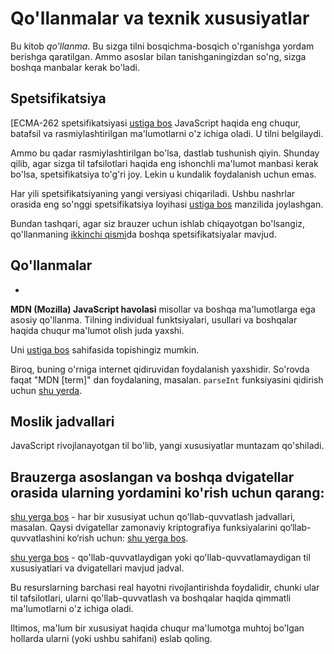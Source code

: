 
# Qo'llanmalar va texnik xususiyatlar


Bu kitob *qo'llanma*. Bu sizga tilni bosqichma-bosqich o'rganishga yordam berishga qaratilgan. Ammo asoslar bilan tanishganingizdan so'ng, sizga boshqa manbalar kerak bo'ladi.

## Spetsifikatsiya


[ECMA-262 spetsifikatsiyasi [ustiga bos](https://www.ecma-international.org/publications/standards/Ecma-262.htm) JavaScript haqida eng chuqur, batafsil va rasmiylashtirilgan ma'lumotlarni o'z ichiga oladi. U tilni belgilaydi.


Ammo bu qadar rasmiylashtirilgan bo'lsa, dastlab tushunish qiyin. Shunday qilib, agar sizga til tafsilotlari haqida eng ishonchli ma'lumot manbasi kerak bo'lsa, spetsifikatsiya to'g'ri joy. Lekin u kundalik foydalanish uchun emas.


Har yili spetsifikatsiyaning yangi versiyasi chiqariladi. Ushbu nashrlar orasida eng so'nggi spetsifikatsiya loyihasi [ustiga bos](https://tc39.es/ecma262/) manzilida joylashgan.



Bundan tashqari, agar siz brauzer uchun ishlab chiqayotgan bo'lsangiz, qo'llanmaning [ikkinchi qismi](ma'lumot:brauzer-muhit)da boshqa spetsifikatsiyalar mavjud.
## Qo'llanmalar

- 
**MDN (Mozilla) JavaScript havolasi** 
misollar va boshqa ma'lumotlarga ega asosiy qo'llanma. Tilning individual funktsiyalari, usullari va boshqalar haqida chuqur ma'lumot olish juda yaxshi.

  
Uni [ustiga bos](index.mdhttps://developer.mozilla.org/en-US/docs/Web/JavaScript/Reference) sahifasida topishingiz mumkin.

Biroq, buning o'rniga internet qidiruvidan foydalanish yaxshidir. So'rovda faqat "MDN [term]" dan foydalaning, masalan. `parseInt` funksiyasini qidirish uchun [shu yerda](https://google.com/search?q=MDN+parseInt).

## Moslik jadvallari

JavaScript rivojlanayotgan til bo'lib, yangi xususiyatlar muntazam qo'shiladi.

Brauzerga asoslangan va boshqa dvigatellar orasida ularning yordamini ko'rish uchun qarang:
-
[shu yerga bos](https://caniuse.com) - har bir xususiyat uchun qo'llab-quvvatlash jadvallari, masalan. Qaysi dvigatellar zamonaviy kriptografiya funksiyalarini qo‘llab-quvvatlashini ko‘rish uchun: [shu yerga bos](https://caniuse.com/#feat=cryptography).

[shu yerga bos](https://kangax.github.io/compat-table) - qo'llab-quvvatlaydigan yoki qo'llab-quvvatlamaydigan til xususiyatlari va dvigatellari mavjud jadval.

Bu resurslarning barchasi real hayotni rivojlantirishda foydalidir, chunki ular til tafsilotlari, ularni qo'llab-quvvatlash va boshqalar haqida qimmatli ma'lumotlarni o'z ichiga oladi.

Iltimos, ma'lum bir xususiyat haqida chuqur ma'lumotga muhtoj bo'lgan hollarda ularni (yoki ushbu sahifani) eslab qoling.